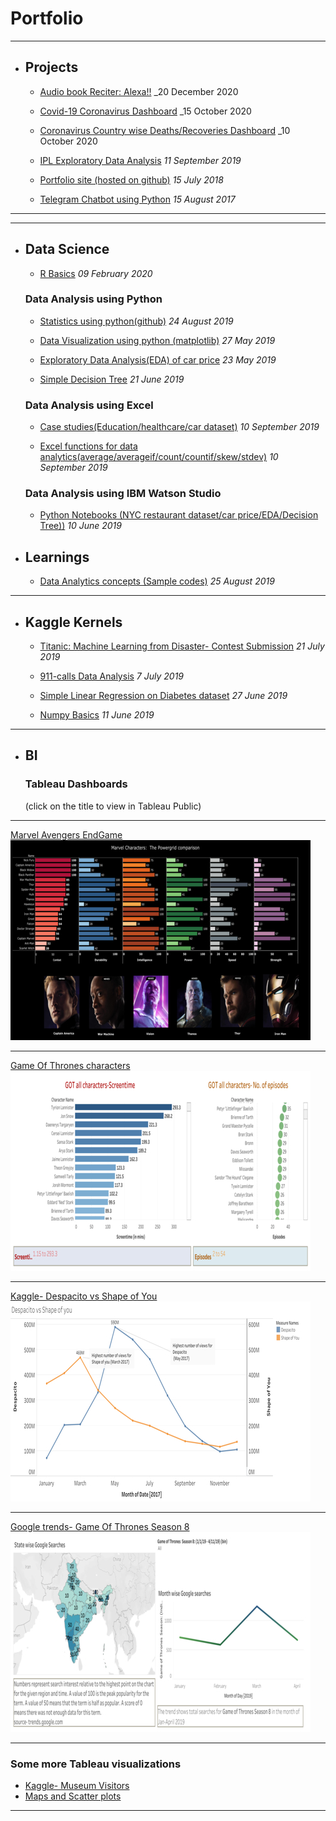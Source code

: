 # Portfolio
---

 * ## Projects
 
    - [Audio book Reciter: Alexa!!]() _20 December 2020
    
    - [Covid-19 Coronavirus Dashboard](https://public.tableau.com/profile/shivamahirao#!/vizhome/CoronaVirusConfirmedDeaths/ConfirmedDeaths) _15 October 2020
    
    - [Coronavirus Country wise Deaths/Recoveries Dashboard]() _10 October 2020
     
    - [IPL Exploratory Data Analysis](http://shivamahirao.in/IPL_EDA)  _11 September 2019_
    
    - [Portfolio site (hosted on github)](https://github.com/beingshivam/beingshivam.github.io)  _15 July 2018_
    
    - [Telegram Chatbot using Python](https://github.com/beingshivam/Python-projects/blob/master/bot.py)  _15 August 2017_
    
    
---
---

* ## Data Science


  - [R Basics](https://github.com/beingshivam/R-Programming) _09 February 2020_
 
  ### Data Analysis using Python
  
   - [Statistics using python(github)](https://github.com/beingshivam/Data-Analytics-Projects) _24 August 2019_
  
    - [Data Visualization using python (matplotlib)](https://github.com/beingshivam/Data_Analysis/blob/master/Data_visualization_in_python.ipynb) _27 May 2019_

    - [Exploratory Data Analysis(EDA) of car price](https://github.com/beingshivam/Data_Analysis/blob/master/EDA_car_price.ipynb) _23 May 2019_


    - [Simple Decision Tree](https://github.com/beingshivam/Data_Analysis/blob/master/ML_Simple_Decision_Tree_Model.ipynb) _21 June 2019_
    
  ### Data Analysis using Excel
  
    - [Case studies(Education/healthcare/car dataset)](https://github.com/beingshivam/Data-Analytics-using-Excel_case_studies) _10 September 2019_
    
    - [Excel functions for data analytics(average/averageif/count/countif/skew/stdev)](https://github.com/beingshivam/Data-Analytics-using-Excel_case_studies) _10 September 2019_
    
  ### Data Analysis using IBM Watson Studio
  
  
    - [Python Notebooks (NYC restaurant dataset/car price/EDA/Decision Tree))](https://github.com/beingshivam/Data_Analysis_watson_studio) _10 June 2019_
    
    


 * ## Learnings
  
    - [Data Analytics concepts (Sample codes)](https://github.com/beingshivam/Data-Analytics-Learning_practise)  _25 August 2019_
    
---

 * ## Kaggle Kernels
  
    - [Titanic: Machine Learning from Disaster- Contest Submission](https://www.kaggle.com/shivamahirao/titanic-ml)    _21 July 2019_
    
    - [911-calls Data Analysis](https://www.kaggle.com/shivamahirao/911-calls)    _7 July 2019_

    - [Simple Linear Regression on Diabetes dataset](https://www.kaggle.com/shivamahirao/diabetes-lr) _27 June 2019_

    - [Numpy Basics](https://www.kaggle.com/shivamahirao/numpy-basics) _11 June 2019_


---
* ## BI


  ### Tableau Dashboards 
   (click on the title to view in Tableau Public)
   
  
---
[Marvel Avengers EndGame](https://public.tableau.com/profile/shivamahirao#!/vizhome/Marvel-AvengersEndgame/Dashboard1)
<img src="images/Marvels.jpg?raw=true"/>

---
[Game Of Thrones characters](https://public.tableau.com/profile/shivamahirao#!/vizhome/GOTallcharactersAnalysis/Dashboard3)
<img src="images/GOT all characters.jpg?raw=true"/>

---
[Kaggle- Despacito vs Shape of You](https://public.tableau.com/profile/shivamahirao#!/vizhome/DespacitovsShapeofYouwhogotmoreviews/DespacitovsShapeofyou)
<img src="images/kaggle_Despacito.jpg?raw=true"/>

---
[Google trends- Game Of Thrones Season 8](https://public.tableau.com/profile/shivamahirao#!/vizhome/GameofthronesSeason8GoogleSearchesjan-april2019/GameofThrones)
<img src="images/GOT_trends.jpg?raw=true"/>

---


### Some more Tableau visualizations

- [Kaggle- Museum Visitors](https://public.tableau.com/profile/shivamahirao#!/vizhome/Kaggle-MuseumVisitorsDashboard/MusueumDashboard)
- [Maps and Scatter plots](https://public.tableau.com/profile/shivamahirao#!/vizhome/Dashboard-MapsandScatterplots_15544051999590/Dashboard1)


---


